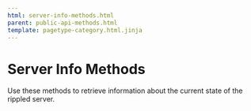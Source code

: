 ```yaml
---
html: server-info-methods.html
parent: public-api-methods.html
template: pagetype-category.html.jinja
---
```

# Server Info Methods
Use these methods to retrieve information about the current state of the rippled server.